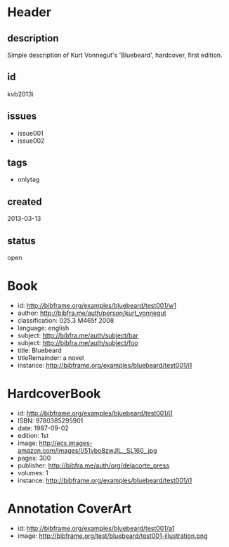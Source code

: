 # Header

## description

Simple description of Kurt Vonnegut's 'Bluebeard', hardcover, first edition.

## id

kvb2013i

## issues

* issue001
* issue002

## tags

* onlytag

## created

2013-03-13

## status

open

# Book

* id: http://bibframe.org/examples/bluebeard/test001/w1
* author: <http://bibfra.me/auth/person/kurt_vonnegut>
* classification: 025.3 M465f 2008
* language: english
* subject: http://bibfra.me/auth/subject/bar
* subject: http://bibfra.me/auth/subject/foo
* title: Bluebeard
* titleRemainder: a novel
* instance: http://bibframe.org/examples/bluebeard/test001/i1

# HardcoverBook

* id: http://bibframe.org/examples/bluebeard/test001/i1
* ISBN: 9780385295901
* date: 1987-09-02
* edition: 1st
* image: http://ecx.images-amazon.com/images/I/51vbo8zwJlL._SL160_.jpg
* pages: 300
* publisher: http://bibfra.me/auth/org/delacorte_press
* volumes: 1
* instance: http://bibframe.org/examples/bluebeard/test001/i1

# Annotation CoverArt

* id: http://bibframe.org/examples/bluebeard/test001/a1
* image: http://bibframe.org/test/bluebeard/test001-illustration.png


